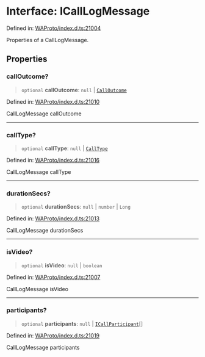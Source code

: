 # Interface: ICallLogMessage

Defined in: [WAProto/index.d.ts:21004](https://github.com/Fokusdotid/bail/blob/a1b2bb6d3d63874a4f497e70ebd6347b2869da8e/WAProto/index.d.ts#L21004)

Properties of a CallLogMessage.

## Properties

### callOutcome?

> `optional` **callOutcome**: `null` \| [`CallOutcome`](../namespaces/CallLogMessage/enumerations/CallOutcome.md)

Defined in: [WAProto/index.d.ts:21010](https://github.com/Fokusdotid/bail/blob/a1b2bb6d3d63874a4f497e70ebd6347b2869da8e/WAProto/index.d.ts#L21010)

CallLogMessage callOutcome

***

### callType?

> `optional` **callType**: `null` \| [`CallType`](../namespaces/CallLogMessage/enumerations/CallType.md)

Defined in: [WAProto/index.d.ts:21016](https://github.com/Fokusdotid/bail/blob/a1b2bb6d3d63874a4f497e70ebd6347b2869da8e/WAProto/index.d.ts#L21016)

CallLogMessage callType

***

### durationSecs?

> `optional` **durationSecs**: `null` \| `number` \| `Long`

Defined in: [WAProto/index.d.ts:21013](https://github.com/Fokusdotid/bail/blob/a1b2bb6d3d63874a4f497e70ebd6347b2869da8e/WAProto/index.d.ts#L21013)

CallLogMessage durationSecs

***

### isVideo?

> `optional` **isVideo**: `null` \| `boolean`

Defined in: [WAProto/index.d.ts:21007](https://github.com/Fokusdotid/bail/blob/a1b2bb6d3d63874a4f497e70ebd6347b2869da8e/WAProto/index.d.ts#L21007)

CallLogMessage isVideo

***

### participants?

> `optional` **participants**: `null` \| [`ICallParticipant`](../namespaces/CallLogMessage/interfaces/ICallParticipant.md)[]

Defined in: [WAProto/index.d.ts:21019](https://github.com/Fokusdotid/bail/blob/a1b2bb6d3d63874a4f497e70ebd6347b2869da8e/WAProto/index.d.ts#L21019)

CallLogMessage participants
